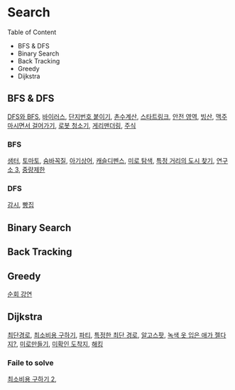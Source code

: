 # Search 

Table of Content
- BFS & DFS
- Binary Search
- Back Tracking
- Greedy
- Dijkstra

## BFS & DFS

[DFS와 BFS](B1260.md),  [바이러스](B2606.md), [단지번호 붙이기](https://www.acmicpc.net/problem/2667), [촌수계산](https://www.acmicpc.net/problem/2644),  [스타트링크](B5014.md), [안전 영역](B2468.md), [빙산](B2573.md), [맥주 마시면서 걸어가기](B9205.md), [로봇 청소기](B14503.md), [게리맨더링](https://www.acmicpc.net/problem/17471), [주식](B11501.md)

### BFS

[샘터](B18513.md), [토마토](B7569.md), [숨바꼭질](B1697.md), [아기상어](B16236.md), [캐슬디펜스](B17135.md), [미로 탐색](B2178.md), [특정 거리의 도시 찾기](B18352.md), [연구소 3](B17142.md), [중량제한](B1939.md)

### DFS

[감시](B15683.md), [빵집](B3109.md)


## Binary Search

## Back Tracking

## Greedy

[순회 강연](B2109.md)

## Dijkstra

[최단경로](B1753.md), [최소비용 구하기](B1916.md), [파티](B1238.md), [특정한 최단 경로](B1504.md), [알고스팟](B1261.md), [녹색 옷 입은 애가 젤다지?](B4485.md),   [미로만들기](B2665.md), [미확인 도착지](B9370.md), [해킹](B10282.md)

### Faile to solve

[최소비용 구하기 2](https://www.acmicpc.net/problem/11779),
